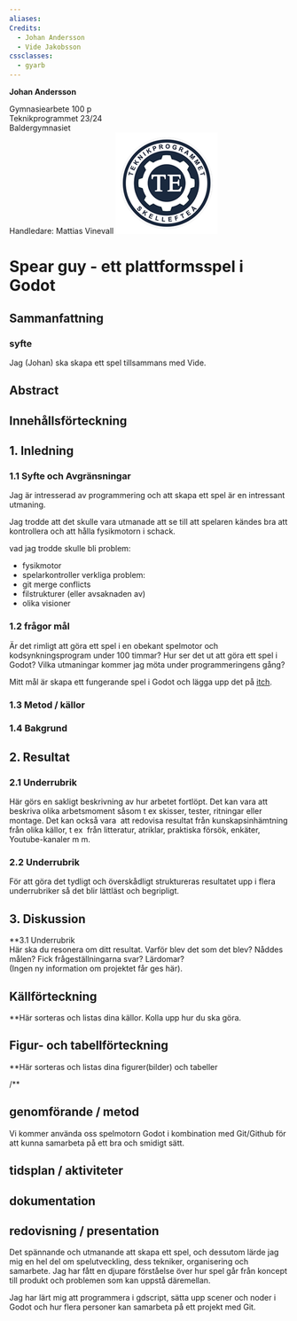 ```yaml
---
aliases: 
Credits:
  - Johan Andersson
  - Vide Jakobsson
cssclasses:
  - gyarb
---
```


**Johan Andersson**  
  
Gymnasiearbete 100 p  
Teknikprogrammet 23/24  
Baldergymnasiet  
Handledare: Mattias Vinevall
![](TE-logo.png)
# Spear guy - ett plattformsspel i Godot

## Sammanfattning
### syfte 
Jag (Johan) ska skapa ett spel tillsammans med Vide. 

## Abstract
## Innehållsförteckning
## 1. Inledning

### 1.1 Syfte och Avgränsningar
Jag är intresserad av programmering och att skapa ett spel är en intressant utmaning. 

Jag trodde att det skulle vara utmanade att se till att spelaren kändes bra att kontrollera och att hålla fysikmotorn i schack. 

vad jag trodde skulle bli problem:
- fysikmotor
- spelarkontroller
verkliga problem: 
- git merge conflicts
- filstrukturer (eller avsaknaden av)
- olika visioner
### 1.2 frågor mål
Är det rimligt att göra ett spel i en obekant spelmotor och kodsynkningsprogram under 100 timmar?
Hur ser det ut att göra ett spel i Godot?
Vilka utmaningar kommer jag möta under programmeringens gång?

Mitt mål är skapa ett fungerande spel i Godot och lägga upp det på [itch](https://mr-carrot0.itch.io/spear-guy-alfa). 

### 1.3 Metod / källor
### 1.4 Bakgrund

## 2. Resultat

### 2.1 Underrubrik  
Här görs en sakligt beskrivning av hur arbetet fortlöpt. Det kan vara att beskriva olika arbetsmoment såsom t ex skisser, tester, ritningar eller montage. Det kan också vara  att redovisa resultat från kunskapsinhämtning från olika källor, t ex  från litteratur, atriklar, praktiska försök, enkäter, Youtube-kanaler m m.

### 2.2 Underrubrik  
För att göra det tydligt och överskådligt struktureras resultatet upp i flera underrubriker så det blir lättläst och begripligt.

## 3. Diskussion
**3.1 Underrubrik  
Här ska du resonera om ditt resultat. Varför blev det som det blev? Nåddes målen? Fick frågeställningarna svar? Lärdomar?  
(Ingen ny information om projektet får ges här).

## Källförteckning  
**Här sorteras och listas dina källor. Kolla upp hur du ska göra.

## Figur- och tabellförteckning
**Här sorteras och listas dina figurer(bilder) och tabeller

/**
## genomförande / metod  
Vi kommer använda oss spelmotorn Godot i kombination med Git/Github för att kunna samarbeta på ett bra och smidigt sätt. 

## tidsplan / aktiviteter


## dokumentation 


## redovisning / presentation
Det spännande och utmanande att skapa ett spel, och dessutom lärde jag mig en hel del om spelutveckling, dess tekniker, organisering och samarbete. Jag har fått en djupare förståelse över hur spel går från koncept till produkt och problemen som kan uppstå däremellan. 

Jag har lärt mig att programmera i gdscript, sätta upp scener och noder i Godot och hur flera personer kan samarbeta på ett projekt med Git. 